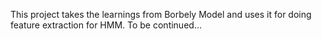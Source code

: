 This project takes the learnings from Borbely Model and uses it for doing feature extraction for HMM. To be continued...
